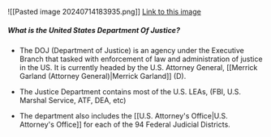 ![[Pasted image 20240714183935.png]] 
[Link to this image](https://www.justice.gov/d9/2023-09/DOJ%20-%20AG%20signed%20%20Approved%2008.17.2023.pdf)
##### What is the United States Department Of Justice? 

- The DOJ (Department of Justice) is an agency under the Executive Branch that tasked with enforcement of law and administration of justice in the US. It is currently headed by the U.S. Attorney General, [[Merrick Garland (Attorney General)|Merrick Garland]] (D). 

- The Justice Department contains most of the U.S. LEAs, (FBI, U.S. Marshal Service, ATF, DEA, etc)

- The department also includes the [[U.S. Attorney's Office|U.S. Attorney's Office]] for each of the 94 Federal Judicial Districts. 






